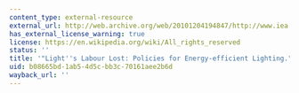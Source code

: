 ```yaml
---
content_type: external-resource
external_url: http://web.archive.org/web/20101204194847/http://www.iea.org/work/2007/cfl/Waide.pdf
has_external_license_warning: true
license: https://en.wikipedia.org/wiki/All_rights_reserved
status: ''
title: '"Light''s Labour Lost: Policies for Energy-efficient Lighting." (PDF)'
uid: b08665bd-1ab5-4d5c-bb3c-70161aee2b6d
wayback_url: ''
---
```

